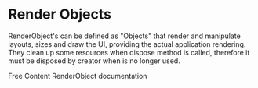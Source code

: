 # Render Objects

RenderObject's can be defined as "Objects" that render and manipulate layouts, sizes and draw the UI, providing the actual application rendering. They clean up some resources when dispose method is called, therefore it must be disposed by creator when is no longer used.

<ResourceGroupTitle>Free Content</ResourceGroupTitle>
<BadgeLink colorScheme='blue' badgeText='Official Docs' href='https://api.flutter.dev/flutter/rendering/RenderObject-class.html'>RenderObject documentation</BadgeLink>
